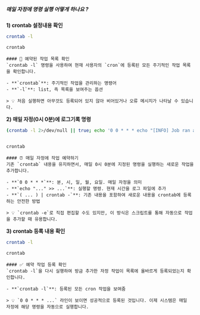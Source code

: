 ##### 매일 자정에 명령 실행 어떻게 하나요 ? #####

**1) crontab 설정내용 확인**

```bash
crontab -l
```

```tech
crontab
```

```desc
#### 📜 예약된 작업 목록 확인
`crontab -l` 명령을 사용하여 현재 사용자의 `cron`에 등록된 모든 주기적인 작업 목록을 확인합니다.

- **`crontab`**: 주기적인 작업을 관리하는 명령어
- **`-l`**: list, 즉 목록을 보여주는 옵션

> 💡 처음 실행하면 아무것도 등록되어 있지 않아 비어있거나 오류 메시지가 나타날 수 있습니다.
```

**2) 매일 자정(0시 0분)에 로그기록 명령**

```bash
(crontab -l 2>/dev/null || true; echo '0 0 * * * echo "[INFO] Job ran at $(date)" >> /tmp/midnight_job.log') | crontab -
```

```no-err-check
```

```tech
crontab
```

```desc
#### ⏰ 매일 자정에 작업 예약하기
기존 `crontab` 내용을 유지하면서, 매일 0시 0분에 지정된 명령을 실행하는 새로운 작업을 추가합니다.

- **`0 0 * * *`**: 분, 시, 일, 월, 요일. 매일 자정을 의미
- **`echo "..." >> ...`**: 실행할 명령. 현재 시간을 로그 파일에 추가
- **`( ... ) | crontab -`**: 기존 내용을 포함하여 새로운 내용을 crontab에 등록하는 안전한 방법

> 💡 `crontab -e`로 직접 편집할 수도 있지만, 이 방식은 스크립트를 통해 자동으로 작업을 추가할 때 유용합니다.
```

**3) crontab 등록 내용 확인**

```bash
crontab -l
```

```tech
crontab
```

```desc
#### ✅ 예약 작업 등록 확인
`crontab -l`을 다시 실행하여 방금 추가한 자정 작업이 목록에 올바르게 등록되었는지 확인합니다.

- **`crontab -l`**: 등록된 모든 cron 작업을 보여줌

> 💡 `0 0 * * * ...` 라인이 보이면 성공적으로 등록된 것입니다. 이제 시스템은 매일 자정에 해당 명령을 자동으로 실행합니다.
```
